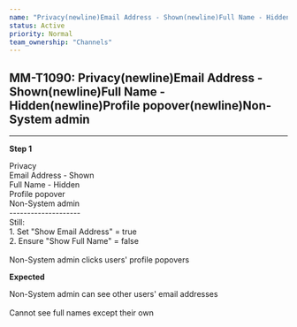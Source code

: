 ```yaml
---
name: "Privacy(newline)Email Address - Shown(newline)Full Name - Hidden(newline)Profile popover(newline)Non-System admin"
status: Active
priority: Normal
team_ownership: "Channels"
---
```


## MM-T1090: Privacy(newline)Email Address - Shown(newline)Full Name - Hidden(newline)Profile popover(newline)Non-System admin

---

**Step 1**

Privacy\
Email Address - Shown\
Full Name - Hidden\
Profile popover\
Non-System admin\
\--------------------\
Still:\
1\. Set "Show Email Address" = true\
2\. Ensure "Show Full Name" = false\
\
Non-System admin clicks users' profile popovers

**Expected**

Non-System admin can see other users' email addresses\
\
Cannot see full names except their own
